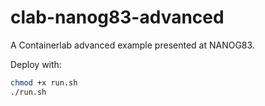 # clab-nanog83-advanced

A Containerlab advanced example presented at NANOG83.

Deploy with:

```bash
chmod +x run.sh
./run.sh
```
